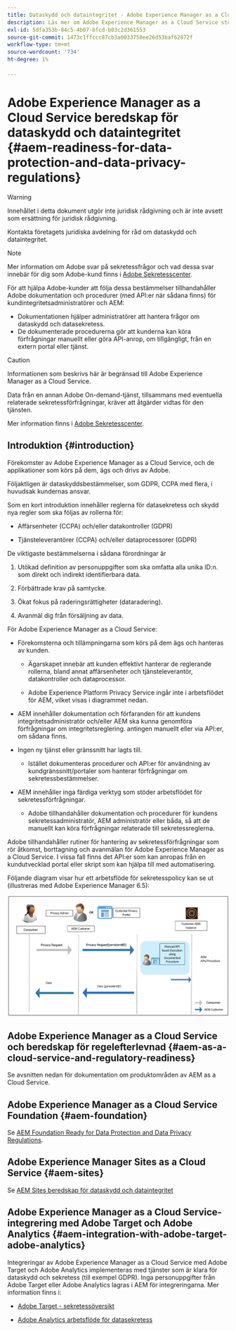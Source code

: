 ```yaml
---
title: Dataskydd och dataintegritet - Adobe Experience Manager as a Cloud Service beredskap
description: Läs mer om Adobe Experience Manager as a Cloud Service stöd för de olika dataskydds- och datasekretessreglerna och hur man gör när man implementerar ett nytt AEM as a Cloud Service projekt. Dessa förordningar omfattar EU:s allmänna dataskyddsförordning (GDPR), Kaliforniens konsumentsekretesslag.
exl-id: 5dfa353b-84c5-4b07-bfcd-b03c2d361553
source-git-commit: 1473c1ffccc87cb3a0033750ee26d53baf62872f
workflow-type: tm+mt
source-wordcount: '734'
ht-degree: 1%

---
```


# Adobe Experience Manager as a Cloud Service beredskap för dataskydd och dataintegritet {#aem-readiness-for-data-protection-and-data-privacy-regulations}

>[!WARNING]
>
>Innehållet i detta dokument utgör inte juridisk rådgivning och är inte avsett som ersättning för juridisk rådgivning.
>
>Kontakta företagets juridiska avdelning för råd om dataskydd och dataintegritet.

>[!NOTE]
>
>Mer information om Adobe svar på sekretessfrågor och vad dessa svar innebär för dig som Adobe-kund finns i [Adobe Sekretesscenter](https://www.adobe.com/privacy.html).

För att hjälpa Adobe-kunder att följa dessa bestämmelser tillhandahåller Adobe dokumentation och procedurer (med API:er när sådana finns) för kundintegritetsadministratörer och AEM:

* Dokumentationen hjälper administratörer att hantera frågor om dataskydd och datasekretess.
* De dokumenterade procedurerna gör att kunderna kan köra förfrågningar manuellt eller göra API-anrop, om tillgängligt, från en extern portal eller tjänst.

>[!CAUTION]
>
>Informationen som beskrivs här är begränsad till Adobe Experience Manager as a Cloud Service.
>
>Data från en annan Adobe On-demand-tjänst, tillsammans med eventuella relaterade sekretessförfrågningar, kräver att åtgärder vidtas för den tjänsten.
>
>Mer information finns i [Adobe Sekretesscenter](https://www.adobe.com/privacy.html).

## Introduktion {#introduction}

Förekomster av Adobe Experience Manager as a Cloud Service, och de applikationer som körs på dem, ägs och drivs av Adobe.

Följaktligen är dataskyddsbestämmelser, som GDPR, CCPA med flera, i huvudsak kundernas ansvar.

Som en kort introduktion innehåller reglerna för datasekretess och skydd nya regler som ska följas av rollerna för:

* Affärsenheter (CCPA) och/eller datakontroller (GDPR)

* Tjänsteleverantörer (CCPA) och/eller dataprocessorer (GDPR)

De viktigaste bestämmelserna i sådana förordningar är

1. Utökad definition av personuppgifter som ska omfatta alla unika ID:n. som direkt och indirekt identifierbara data.

2. Förbättrade krav på samtycke.

3. Ökat fokus på raderingsrättigheter (dataradering).

4. Avanmäl dig från försäljning av data.

För Adobe Experience Manager as a Cloud Service:

* Förekomsterna och tillämpningarna som körs på dem ägs och hanteras av kunden.

   * Ägarskapet innebär att kunden effektivt hanterar de reglerande rollerna, bland annat affärsenheter och tjänsteleverantör, datakontroller och dataprocessor.

   * Adobe Experience Platform Privacy Service ingår inte i arbetsflödet för AEM, vilket visas i diagrammet nedan.

* AEM innehåller dokumentation och förfaranden för att kundens integritetsadministratör och/eller AEM ska kunna genomföra förfrågningar om integritetsreglering. antingen manuellt eller via API:er, om sådana finns.

* Ingen ny tjänst eller gränssnitt har lagts till.

   * Istället dokumenteras procedurer och API:er för användning av kundgränssnitt/portaler som hanterar förfrågningar om sekretessbestämmelser.

* AEM innehåller inga färdiga verktyg som stöder arbetsflödet för sekretessförfrågningar.

   * Adobe tillhandahåller dokumentation och procedurer för kundens sekretessadministratör, AEM administratör eller båda, så att de manuellt kan köra förfrågningar relaterade till sekretessreglerna.

Adobe tillhandahåller rutiner för hantering av sekretessförfrågningar som rör åtkomst, borttagning och avanmälan för Adobe Experience Manager as a Cloud Service. I vissa fall finns det API:er som kan anropas från en kundutvecklad portal eller skript som kan hjälpa till med automatisering.

Följande diagram visar hur ett arbetsflöde för sekretesspolicy kan se ut (illustreras med Adobe Experience Manager 6.5):

![Dataskydd och integritet](assets/data-protection-and-privacy-01.png)

## Adobe Experience Manager as a Cloud Service och beredskap för regelefterlevnad {#aem-as-a-cloud-service-and-regulatory-readiness}

Se avsnitten nedan för dokumentation om produktområden av AEM as a Cloud Service.

## Adobe Experience Manager as a Cloud Service Foundation {#aem-foundation}

Se [AEM Foundation Ready for Data Protection and Data Privacy Regulations](/help/compliance/data-privacy-and-protection-readiness/foundation-readiness.md).

## Adobe Experience Manager Sites as a Cloud Service {#aem-sites}

Se [AEM Sites beredskap för dataskydd och dataintegritet](/help/compliance/data-privacy-and-protection-readiness/sites-readiness.md)

## Adobe Experience Manager as a Cloud Service-integrering med Adobe Target och Adobe Analytics {#aem-integration-with-adobe-target-adobe-analytics}

Integreringar av Adobe Experience Manager as a Cloud Service med Adobe Target och Adobe Analytics implementeras med tjänster som är klara för dataskydd och sekretess (till exempel GDPR). Inga personuppgifter från Adobe Target eller Adobe Analytics lagras i AEM för integreringarna.
Mer information finns i:

* [Adobe Target - sekretessöversikt](https://experienceleague.adobe.com/docs/target-dev/developer/implementation/privacy/cmp-privacy-and-general-data-protection-regulation.html)

* [Adobe Analytics arbetsflöde för datasekretess](https://experienceleague.adobe.com/docs/analytics/admin/admin-tools/data-governance/an-gdpr-workflow.html)
